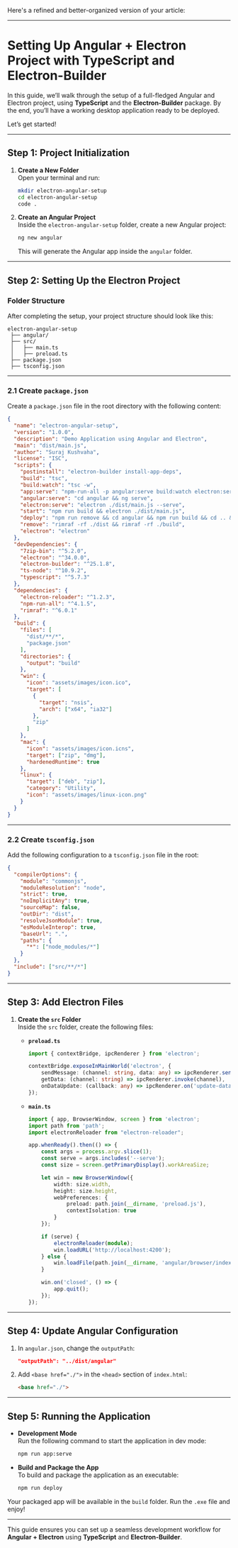 Here's a refined and better-organized version of your article:  

---

# Setting Up Angular + Electron Project with TypeScript and Electron-Builder  

In this guide, we’ll walk through the setup of a full-fledged Angular and Electron project, using **TypeScript** and the **Electron-Builder** package. By the end, you’ll have a working desktop application ready to be deployed.  

Let’s get started!  

---

## **Step 1: Project Initialization**  

1. **Create a New Folder**  
   Open your terminal and run:  
   ```bash
   mkdir electron-angular-setup
   cd electron-angular-setup
   code .
   ```  

2. **Create an Angular Project**  
   Inside the `electron-angular-setup` folder, create a new Angular project:  
   ```bash
   ng new angular
   ```  
   This will generate the Angular app inside the `angular` folder.  

---

## **Step 2: Setting Up the Electron Project**  

### **Folder Structure**  
After completing the setup, your project structure should look like this:  
```
electron-angular-setup
 ├── angular/
 ├── src/
 │   ├── main.ts
 │   ├── preload.ts
 ├── package.json
 ├── tsconfig.json
```

---

### **2.1 Create `package.json`**  
Create a `package.json` file in the root directory with the following content:  
```json
{
  "name": "electron-angular-setup",
  "version": "1.0.0",
  "description": "Demo Application using Angular and Electron",
  "main": "dist/main.js",
  "author": "Suraj Kushvaha",
  "license": "ISC",
  "scripts": {
    "postinstall": "electron-builder install-app-deps",
    "build": "tsc",
    "build:watch": "tsc -w",
    "app:serve": "npm-run-all -p angular:serve build:watch electron:serve",
    "angular:serve": "cd angular && ng serve",
    "electron:serve": "electron ./dist/main.js --serve",
    "start": "npm run build && electron ./dist/main.js",
    "deploy": "npm run remove && cd angular && npm run build && cd .. && npm run build && electron-builder",
    "remove": "rimraf -rf ./dist && rimraf -rf ./build",
    "electron": "electron"
  },
  "devDependencies": {
    "7zip-bin": "^5.2.0",
    "electron": "^34.0.0",
    "electron-builder": "^25.1.8",
    "ts-node": "^10.9.2",
    "typescript": "^5.7.3"
  },
  "dependencies": {
    "electron-reloader": "^1.2.3",
    "npm-run-all": "^4.1.5",
    "rimraf": "^6.0.1"
  },
  "build": {
    "files": [
      "dist/**/*",
      "package.json"
    ],
    "directories": {
      "output": "build"
    },
    "win": {
      "icon": "assets/images/icon.ico",
      "target": [
        {
          "target": "nsis",
          "arch": ["x64", "ia32"]
        },
        "zip"
      ]
    },
    "mac": {
      "icon": "assets/images/icon.icns",
      "target": ["zip", "dmg"],
      "hardenedRuntime": true
    },
    "linux": {
      "target": ["deb", "zip"],
      "category": "Utility",
      "icon": "assets/images/linux-icon.png"
    }
  }
}
```

---

### **2.2 Create `tsconfig.json`**  
Add the following configuration to a `tsconfig.json` file in the root:  
```json
{
  "compilerOptions": {
    "module": "commonjs",
    "moduleResolution": "node",
    "strict": true,
    "noImplicitAny": true,
    "sourceMap": false,
    "outDir": "dist",
    "resolveJsonModule": true,
    "esModuleInterop": true,
    "baseUrl": ".",
    "paths": {
      "*": ["node_modules/*"]
    }
  },
  "include": ["src/**/*"]
}
```

---

## **Step 3: Add Electron Files**  

1. **Create the `src` Folder**  
   Inside the `src` folder, create the following files:  

   - **`preload.ts`**  
     ```ts
     import { contextBridge, ipcRenderer } from 'electron';

     contextBridge.exposeInMainWorld('electron', {
         sendMessage: (channel: string, data: any) => ipcRenderer.send(channel, data),
         getData: (channel: string) => ipcRenderer.invoke(channel),
         onDataUpdate: (callback: any) => ipcRenderer.on('update-data', callback)
     });
     ```

   - **`main.ts`**  
     ```ts
     import { app, BrowserWindow, screen } from 'electron';
     import path from 'path';
     import electronReloader from "electron-reloader";

     app.whenReady().then(() => {
         const args = process.argv.slice(1);
         const serve = args.includes('--serve');
         const size = screen.getPrimaryDisplay().workAreaSize;

         let win = new BrowserWindow({
             width: size.width,
             height: size.height,
             webPreferences: {
                 preload: path.join(__dirname, 'preload.js'),
                 contextIsolation: true
             }
         });

         if (serve) {
             electronReloader(module);
             win.loadURL('http://localhost:4200');
         } else {
             win.loadFile(path.join(__dirname, 'angular/browser/index.html'));
         }

         win.on('closed', () => {
             app.quit();
         });
     });
     ```

---

## **Step 4: Update Angular Configuration**  

1. In `angular.json`, change the `outputPath`:  
   ```json
   "outputPath": "../dist/angular"
   ```  

2. Add `<base href="./">` in the `<head>` section of `index.html`:  
   ```html
   <base href="./">
   ```

---

## **Step 5: Running the Application**  

- **Development Mode**  
  Run the following command to start the application in dev mode:  
  ```bash
  npm run app:serve
  ```  

- **Build and Package the App**  
  To build and package the application as an executable:  
  ```bash
  npm run deploy
  ```  

Your packaged app will be available in the `build` folder. Run the `.exe` file and enjoy!  

---

This guide ensures you can set up a seamless development workflow for **Angular + Electron** using **TypeScript** and **Electron-Builder**.